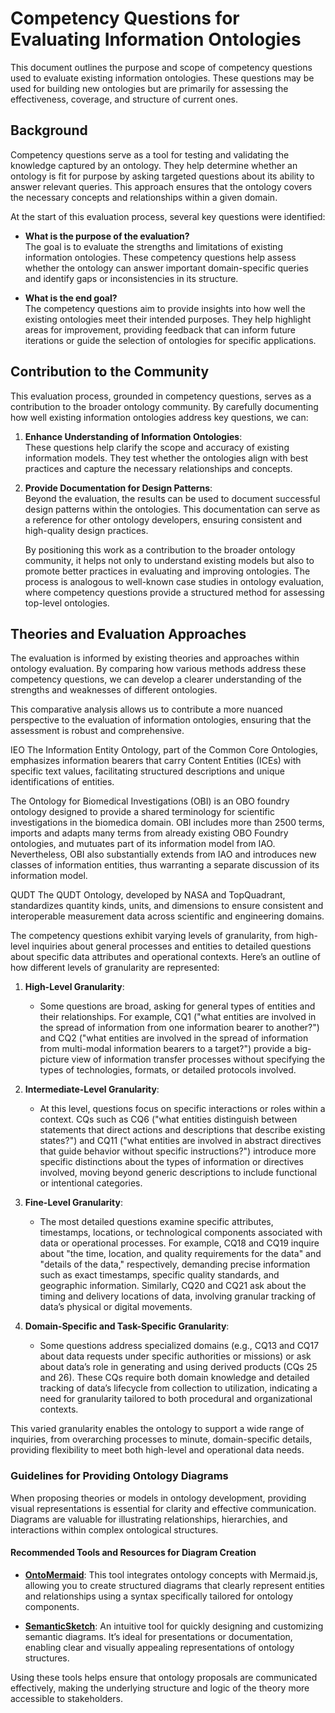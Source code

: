 # Competency Questions for Evaluating Information Ontologies

This document outlines the purpose and scope of competency questions used to evaluate existing information ontologies. These questions may be used for building new ontologies but are primarily for assessing the effectiveness, coverage, and structure of current ones.

## Background

Competency questions serve as a tool for testing and validating the knowledge captured by an ontology. They help determine whether an ontology is fit for purpose by asking targeted questions about its ability to answer relevant queries. This approach ensures that the ontology covers the necessary concepts and relationships within a given domain.

At the start of this evaluation process, several key questions were identified:

- **What is the purpose of the evaluation?**  
  The goal is to evaluate the strengths and limitations of existing information ontologies. These competency questions help assess whether the ontology can answer important domain-specific queries and identify gaps or inconsistencies in its structure.

- **What is the end goal?**  
  The competency questions aim to provide insights into how well the existing ontologies meet their intended purposes. They help highlight areas for improvement, providing feedback that can inform future iterations or guide the selection of ontologies for specific applications.

## Contribution to the Community

This evaluation process, grounded in competency questions, serves as a contribution to the broader ontology community. By carefully documenting how well existing information ontologies address key questions, we can:

1. **Enhance Understanding of Information Ontologies**:  
   These questions help clarify the scope and accuracy of existing information models. They test whether the ontologies align with best practices and capture the necessary relationships and concepts.

2. **Provide Documentation for Design Patterns**:  
   Beyond the evaluation, the results can be used to document successful design patterns within the ontologies. This documentation can serve as a reference for other ontology developers, ensuring consistent and high-quality design practices.

   By positioning this work as a contribution to the broader ontology community, it helps not only to understand existing models but also to promote better practices in evaluating and improving ontologies. The process is analogous to well-known case studies in ontology evaluation, where competency questions provide a structured method for assessing top-level ontologies.

## Theories and Evaluation Approaches

The evaluation is informed by existing theories and approaches within ontology evaluation. By comparing how various methods address these competency questions, we can develop a clearer understanding of the strengths and weaknesses of different ontologies.

This comparative analysis allows us to contribute a more nuanced perspective to the evaluation of information ontologies, ensuring that the assessment is robust and comprehensive.




IEO The Information Entity Ontology, part of the Common Core Ontologies, emphasizes information bearers that carry Content Entities (ICEs) with specific text values, facilitating structured descriptions and unique identifications of entities.

The Ontology for Biomedical Investigations (OBI) is an OBO foundry ontology designed to provide a shared terminology for scientific investigations in the biomedica domain. OBI includes more than 2500 terms, imports and adapts many terms from already existing OBO Foundry ontologies, and mutuates part of its information model from IAO. Nevertheless, OBI also substantially extends from IAO and introduces new classes of information entities, thus warranting a separate discussion of its information model.

QUDT The QUDT Ontology, developed by NASA and TopQuadrant, standardizes quantity kinds, units, and dimensions to ensure consistent and interoperable measurement data across scientific and engineering domains.


The competency questions exhibit varying levels of granularity, from high-level inquiries about general processes and entities to detailed questions about specific data attributes and operational contexts. Here’s an outline of how different levels of granularity are represented:

1. **High-Level Granularity**:
   - Some questions are broad, asking for general types of entities and their relationships. For example, CQ1 ("what entities are involved in the spread of information from one information bearer to another?") and CQ2 ("what entities are involved in the spread of information from multi-modal information bearers to a target?") provide a big-picture view of information transfer processes without specifying the types of technologies, formats, or detailed protocols involved.

2. **Intermediate-Level Granularity**:
   - At this level, questions focus on specific interactions or roles within a context. CQs such as CQ6 ("what entities distinguish between statements that direct actions and descriptions that describe existing states?") and CQ11 ("what entities are involved in abstract directives that guide behavior without specific instructions?") introduce more specific distinctions about the types of information or directives involved, moving beyond generic descriptions to include functional or intentional categories.

3. **Fine-Level Granularity**:
   - The most detailed questions examine specific attributes, timestamps, locations, or technological components associated with data or operational processes. For example, CQ18 and CQ19 inquire about "the time, location, and quality requirements for the data" and "details of the data," respectively, demanding precise information such as exact timestamps, specific quality standards, and geographic information. Similarly, CQ20 and CQ21 ask about the timing and delivery locations of data, involving granular tracking of data’s physical or digital movements.

4. **Domain-Specific and Task-Specific Granularity**:
   - Some questions address specialized domains (e.g., CQ13 and CQ17 about data requests under specific authorities or missions) or ask about data’s role in generating and using derived products (CQs 25 and 26). These CQs require both domain knowledge and detailed tracking of data’s lifecycle from collection to utilization, indicating a need for granularity tailored to both procedural and organizational contexts.

This varied granularity enables the ontology to support a wide range of inquiries, from overarching processes to minute, domain-specific details, providing flexibility to meet both high-level and operational data needs.



### Guidelines for Providing Ontology Diagrams

When proposing theories or models in ontology development, providing visual representations is essential for clarity and effective communication. Diagrams are valuable for illustrating relationships, hierarchies, and interactions within complex ontological structures.

#### Recommended Tools and Resources for Diagram Creation

- **[OntoMermaid](https://github.com/floresbakker/OntoMermaid)**: This tool integrates ontology concepts with Mermaid.js, allowing you to create structured diagrams that clearly represent entities and relationships using a syntax specifically tailored for ontology components.

- **[SemanticSketch](https://skreen5hot.github.io/SemanticSketch/)**: An intuitive tool for quickly designing and customizing semantic diagrams. It’s ideal for presentations or documentation, enabling clear and visually appealing representations of ontology structures.

Using these tools helps ensure that ontology proposals are communicated effectively, making the underlying structure and logic of the theory more accessible to stakeholders.
